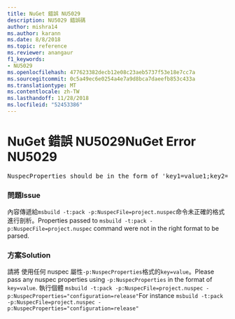 ```yaml
---
title: NuGet 錯誤 NU5029
description: NU5029 錯誤碼
author: mishra14
ms.author: karann
ms.date: 8/8/2018
ms.topic: reference
ms.reviewer: anangaur
f1_keywords:
- NU5029
ms.openlocfilehash: 477623382decb12e08c23aeb5737f53e18e7cc7a
ms.sourcegitcommit: 0c5a49ec6e0254a4e7a9d8bca7daeefb853c433a
ms.translationtype: MT
ms.contentlocale: zh-TW
ms.lasthandoff: 11/28/2018
ms.locfileid: "52453386"
---
```

# <a name="nuget-error-nu5029"></a><span data-ttu-id="cc563-103">NuGet 錯誤 NU5029</span><span class="sxs-lookup"><span data-stu-id="cc563-103">NuGet Error NU5029</span></span>
<pre>NuspecProperties should be in the form of 'key1=value1;key2=value2'.</pre>

### <a name="issue"></a><span data-ttu-id="cc563-104">問題</span><span class="sxs-lookup"><span data-stu-id="cc563-104">Issue</span></span>

<span data-ttu-id="cc563-105">內容傳遞給`msbuild -t:pack -p:NuspecFile=project.nuspec`命令未正確的格式進行剖析。</span><span class="sxs-lookup"><span data-stu-id="cc563-105">Properties passed to `msbuild -t:pack -p:NuspecFile=project.nuspec` command were not in the right format to be parsed.</span></span>


### <a name="solution"></a><span data-ttu-id="cc563-106">方案</span><span class="sxs-lookup"><span data-stu-id="cc563-106">Solution</span></span>

<span data-ttu-id="cc563-107">請將 使用任何 nuspec 屬性`-p:NuspecProperties`格式的`key=value`。</span><span class="sxs-lookup"><span data-stu-id="cc563-107">Please pass any nuspec properties using `-p:NuspecProperties` in the format of `key=value`.</span></span> <span data-ttu-id="cc563-108">執行個體 `msbuild -t:pack -p:NuspecFile=project.nuspec -p:NuspecProperties="configuration=release"`</span><span class="sxs-lookup"><span data-stu-id="cc563-108">For instance `msbuild -t:pack -p:NuspecFile=project.nuspec -p:NuspecProperties="configuration=release"`</span></span>

